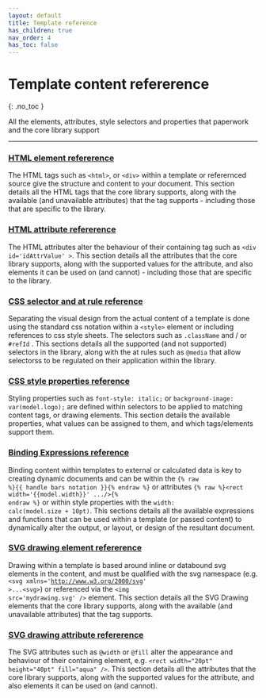```yaml
---
layout: default
title: Template reference
has_children: true
nav_order: 4
has_toc: false
---
```


# Template content refererence
{: .no_toc }

All the elements, attributes, style selectors and properties that paperwork and the core library support

---

### <a href='htmltags/index.html'>HTML element refererence</a>

The HTML tags such as <code>&lt;html&gt;</code>, or <code>&lt;div&gt;</code> within a template or referernced source give the structure and content to your document. This section details all the HTML tags that the core library supports, along with the available (and unavailable attributes) that the tag supports - including those that are specific to the library.

### <a href='htmlattributes/index.html'>HTML attribute refererence</a>

The HTML attributes alter the behaviour of their containing tag such as <code>&lt;div id='idAttrValue' &gt;</code>. This section details all the attributes that the core library supports, along with the supported values for the attribute, and also elements it can be used on (and cannot) - including those that are specific to the library.


### <a href='cssselectors/index.html'>CSS selector and at rule reference</a>

Separating the visual design from the actual content of a template is done using the standard css notation within a <code>&lt;style&gt;</code> element or including references to css style sheets. The selectors such as <code>.className</code> and / or <code>#refId</code> .  This sections details all the supported (and not supported) selectors in the library, along with the at rules such as <code>@media</code> that allow selectorss to be regulated on their application within the library.

### <a href='cssproperties/index.html'>CSS style properties reference</a>

Styling properties such as <code>font-style: italic;</code> or <code>background-image: var(model.logo);</code> are defined within selectors to be applied to matching content tags, or drawing elements. This section details the available properties, what values can be assigned to them, and which tags/elements support them.


### <a href='binding/index.html'>Binding Expressions reference</a>

Binding content within templates to external or calculated data is key to creating dynamic documents and can be within the <code>{% raw %}<span>{{ handle bars notation }}</span>{% endraw %}</code> or attributes <code>{% raw %}<rect width='{{model.width}}' .../>{% endraw %}</code> or within style properties with the <code>width: calc(model.size + 10pt)</code>. This sections details all the available expressions and functions that can be used within a template (or passed content) to dynamically alter the output, or layout, or design of the resultant document.

### <a href='svgelements/index.html'>SVG drawing element refererence</a>

Drawing within a template is based around inline or databound svg elements in the content, and must be qualified with the svg namespace (e.g. <code>&lt;svg xmlns='http://www.w3.org/2000/svg' &gt;...&lt;svg&gt;</code>) or referenced via the <code>&lt;img src='mydrawing.svg' /&gt;</code> element. This section details all the SVG Drawing elements that the core library supports, along with the available (and unavailable attributes) that the tag supports.

### <a href='svgattributes/index.html'>SVG drawing attribute refererence</a>

The SVG attributes such as <code>@width</code> or <code>@fill</code> alter the appearance and behaviour of their containing element, e.g. <code>&lt;rect width="20pt" height="40pt" fill="aqua" /&gt;</code>. This section details all the attributes that the core library supports, along with the supported values for the attribute, and also elements it can be used on (and cannot).

